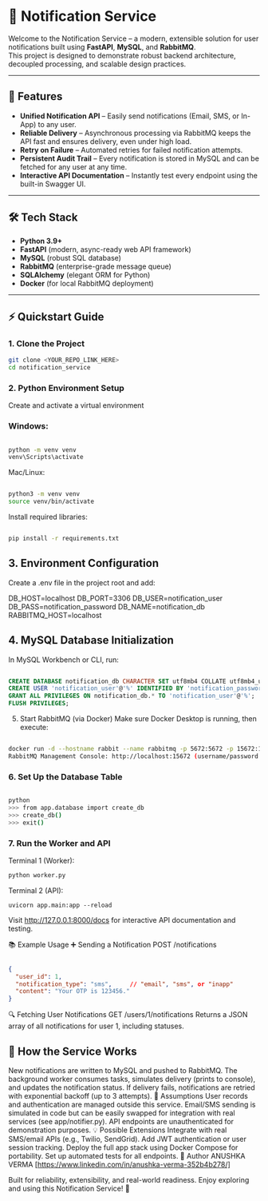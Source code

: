 # 🚀 Notification Service

Welcome to the Notification Service – a modern, extensible solution for user notifications built using **FastAPI**, **MySQL**, and **RabbitMQ**.  
This project is designed to demonstrate robust backend architecture, decoupled processing, and scalable design practices.

---

## 🌟 Features

- **Unified Notification API** – Easily send notifications (Email, SMS, or In-App) to any user.
- **Reliable Delivery** – Asynchronous processing via RabbitMQ keeps the API fast and ensures delivery, even under high load.
- **Retry on Failure** – Automated retries for failed notification attempts.
- **Persistent Audit Trail** – Every notification is stored in MySQL and can be fetched for any user at any time.
- **Interactive API Documentation** – Instantly test every endpoint using the built-in Swagger UI.

---

## 🛠️ Tech Stack

- **Python 3.9+**
- **FastAPI** (modern, async-ready web API framework)
- **MySQL** (robust SQL database)
- **RabbitMQ** (enterprise-grade message queue)
- **SQLAlchemy** (elegant ORM for Python)
- **Docker** (for local RabbitMQ deployment)

---

## ⚡ Quickstart Guide

### 1. Clone the Project

```bash
git clone <YOUR_REPO_LINK_HERE>
cd notification_service
```

### 2. Python Environment Setup
Create and activate a virtual environment

### Windows:
```bash

python -m venv venv
venv\Scripts\activate
```
Mac/Linux:
```bash

python3 -m venv venv
source venv/bin/activate
```
Install required libraries:
```bash

pip install -r requirements.txt
```

## 3. Environment Configuration
Create a .env file in the project root and add:


DB_HOST=localhost
DB_PORT=3306
DB_USER=notification_user
DB_PASS=notification_password
DB_NAME=notification_db
RABBITMQ_HOST=localhost

## 4. MySQL Database Initialization
In MySQL Workbench or CLI, run:

```SQL

CREATE DATABASE notification_db CHARACTER SET utf8mb4 COLLATE utf8mb4_unicode_ci;
CREATE USER 'notification_user'@'%' IDENTIFIED BY 'notification_password';
GRANT ALL PRIVILEGES ON notification_db.* TO 'notification_user'@'%';
FLUSH PRIVILEGES;
```
5. Start RabbitMQ (via Docker)
Make sure Docker Desktop is running, then execute:
```bash

docker run -d --hostname rabbit --name rabbitmq -p 5672:5672 -p 15672:15672 rabbitmq:3-management
RabbitMQ Management Console: http://localhost:15672 (username/password: guest/guest)
```
### 6. Set Up the Database Table
```bash

python
>>> from app.database import create_db
>>> create_db()
>>> exit()
```

### 7. Run the Worker and API
Terminal 1 (Worker):
```bash
python worker.py
```
Terminal 2 (API):
```
uvicorn app.main:app --reload
```
Visit http://127.0.0.1:8000/docs for interactive API documentation and testing.

📚 Example Usage
➕ Sending a Notification
POST /notifications

```json

{
  "user_id": 1,
  "notification_type": "sms",     // "email", "sms", or "inapp"
  "content": "Your OTP is 123456."
}
```
🔍 Fetching User Notifications
GET /users/1/notifications
Returns a JSON array of all notifications for user 1, including statuses.

## 🔁 How the Service Works
New notifications are written to MySQL and pushed to RabbitMQ.
The background worker consumes tasks, simulates delivery (prints to console), and updates the notification status.
If delivery fails, notifications are retried with exponential backoff (up to 3 attempts).
📝 Assumptions
User records and authentication are managed outside this service.
Email/SMS sending is simulated in code but can be easily swapped for integration with real services (see app/notifier.py).
API endpoints are unauthenticated for demonstration purposes.
💡 Possible Extensions
Integrate with real SMS/email APIs (e.g., Twilio, SendGrid).
Add JWT authentication or user session tracking.
Deploy the full app stack using Docker Compose for portability.
Set up automated tests for all endpoints.
👤 Author
ANUSHKA VERMA
[https://www.linkedin.com/in/anushka-verma-352b4b278/]

Built for reliability, extensibility, and real-world readiness. Enjoy exploring and using this Notification Service! 🎉

